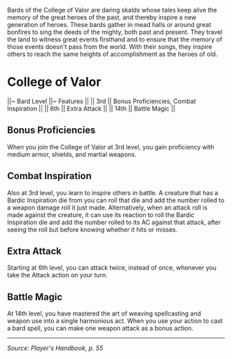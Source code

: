 Bards of the College of Valor are daring skalds whose tales keep alive the memory of the great heroes of the past, and thereby inspire a new generation of heroes. These bards gather in mead halls or around great bonfires to sing the deeds of the mighty, both past and present. They travel the land to witness great events firsthand and to ensure that the memory of those events doesn't pass from the world. With their songs, they inspire others to reach the same heights of accomplishment as the heroes of old.

# College of Valor

||~ Bard Level ||~ Features ||
|| 3rd || Bonus Proficiencies, Combat Inspiration ||
|| 6th || Extra Attack ||
|| 14th || Battle Magic ||

## Bonus Proficiencies

When you join the College of Valor at 3rd level, you gain proficiency with medium armor, shields, and martial weapons.

## Combat Inspiration

Also at 3rd level, you learn to inspire others in battle. A creature that has a Bardic Inspiration die from you can roll that die and add the number rolled to a weapon damage roll it just made. Alternatively, when an attack roll is made against the creature, it can use its reaction to roll the Bardic Inspiration die and add the number rolled to its AC against that attack, after seeing the roll but before knowing whether it hits or misses.

## Extra Attack

Starting at 6th level, you can attack twice, instead of once, whenever you take the Attack action on your turn.

## Battle Magic

At 14th level, you have mastered the art of weaving spellcasting and weapon use into a single harmonious act. When you use your action to cast a bard spell, you can make one weapon attack as a bonus action.

----

*Source: Player's Handbook, p. 55*

